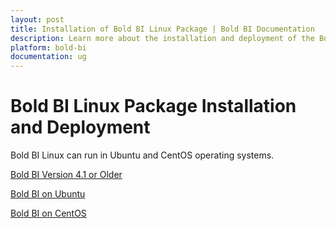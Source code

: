 ```yaml
---
layout: post
title: Installation of Bold BI Linux Package | Bold BI Documentation
description: Learn more about the installation and deployment of the Bold BI Linux package on Linux server with Nginx.
platform: bold-bi
documentation: ug
---
```


# Bold BI Linux Package Installation and Deployment

Bold BI Linux can run in Ubuntu and CentOS operating systems.

[Bold BI Version 4.1 or Older](/embedded-bi/setup/deploying-in-linux/installation-and-deployment/v4.1-or-older/)

[Bold BI on Ubuntu](/embedded-bi/setup/deploying-in-linux/installation-and-deployment/bold-bi-on-ubuntu/)

[Bold BI on CentOS](/embedded-bi/setup/deploying-in-linux/installation-and-deployment/bold-bi-on-centos/)